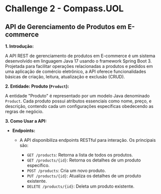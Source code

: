 # Challenge 2 - Compass.UOL

## API de Gerenciamento de Produtos em E-commerce

**1. Introdução:**

A API REST de gerenciamento de produtos em E-commerce é um sistema desenvolvido em linguagem Java 17 usando o framework Spring Boot 3. Projetada para facilitar operações relacionadas a produtos e pedidos em uma aplicação de comércio eletrônico, a API oferece funcionalidades básicas de criação, leitura, atualização e exclusão (CRUD).

**2. Entidade: Produto (`Product`):**

A entidade "Produto" é representado por um modelo Java denominado `Product`. Cada produto possui atributos essenciais como nome, preço, e descrição, contendo cada um configurações específicas obedecendo as regras de negócio.

**3. Como Usar a API:**

- **Endpoints:**

  - A API disponibiliza endpoints RESTful para interação. Os principais são:

    - `GET /products`: Retorna a lista de todos os produtos.
    - `GET /products/{id}`: Retorna os detalhes de um produto específico.
    - `POST /products`: Cria um novo produto.
    - `PUT /products/{id}`: Atualiza os detalhes de um produto existente.
    - `DELETE /products/{id}`: Deleta um produto existente.
